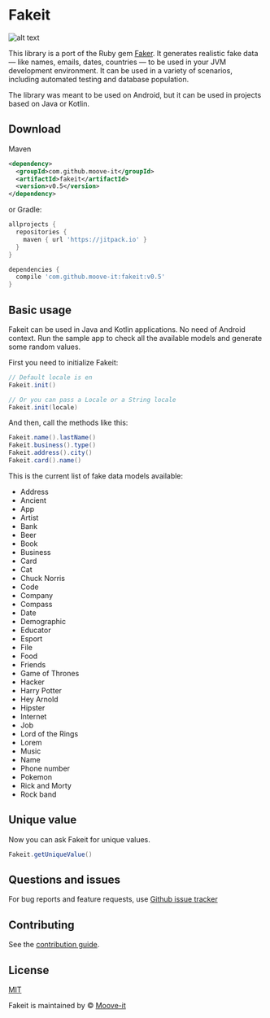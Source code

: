 Fakeit
========

![alt text](https://github.com/moove-it/fakeit/blob/master/banner.png "Fakeit Github banner")

This library is a port of the Ruby gem [Faker](https://github.com/stympy/faker). It generates realistic fake data — like names, emails, dates, countries — to be used in your JVM development environment. It can be used in a variety of scenarios, including automated testing and database population.

The library was meant to be used on Android, but it can be used in projects based on Java or Kotlin.

Download
--------
Maven
```xml
<dependency>
  <groupId>com.github.moove-it</groupId>
  <artifactId>fakeit</artifactId>
  <version>v0.5</version>
</dependency>
```
or Gradle:
```groovy
allprojects {
  repositories {
    maven { url 'https://jitpack.io' }
  }
}

dependencies {
  compile 'com.github.moove-it:fakeit:v0.5'
}
```

Basic usage
--------

Fakeit can be used in Java and Kotlin applications. No need of Android context.
Run the sample app to check all the available models and generate some random values.

First you need to initialize Fakeit:

```java
// Default locale is en
Fakeit.init()

// Or you can pass a Locale or a String locale
Fakeit.init(locale)
```

And then, call the methods like this:

```java
Fakeit.name().lastName()
Fakeit.business().type()
Fakeit.address().city()
Fakeit.card().name()
```

This is the current list of fake data models available:

- Address
- Ancient
- App
- Artist
- Bank
- Beer
- Book
- Business
- Card
- Cat
- Chuck Norris
- Code
- Company
- Compass
- Date
- Demographic
- Educator
- Esport
- File
- Food
- Friends
- Game of Thrones
- Hacker
- Harry Potter
- Hey Arnold
- Hipster
- Internet
- Job
- Lord of the Rings
- Lorem
- Music
- Name
- Phone number
- Pokemon
- Rick and Morty
- Rock band

Unique value
--------

Now you can ask Fakeit for unique values.

```java
Fakeit.getUniqueValue()
```

Questions and issues
--------

For bug reports and feature requests, use [Github issue tracker](https://github.com/moove-it/fakeit/issues)

Contributing
--------

See the [contribution guide](CONTRIBUTING.md).

License
--------

[MIT](https://github.com/moove-it/fakeit/blob/master/LICENSE)

Fakeit is maintained by © [Moove-it](http://www.moove-it.com)
